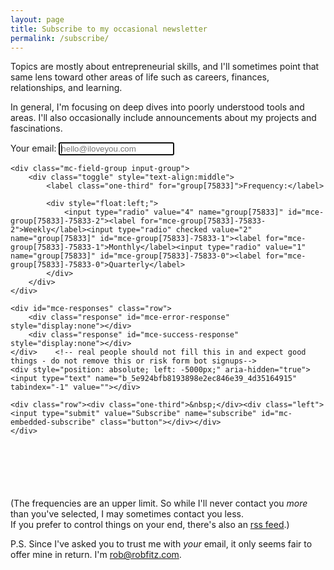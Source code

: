 ```yaml
---
layout: page
title: Subscribe to my occasional newsletter
permalink: /subscribe/
---
```


Topics are mostly about entrepreneurial skills, and I'll sometimes point that same lens toward other areas of life such as careers, finances, relationships, and learning. 

In general, I'm focusing on deep dives into poorly understood tools and areas. I'll also occasionally include announcements about my projects and fascinations.

<div id="mc_embed_signup">
<form action="https://heylookabook.us7.list-manage.com/subscribe/post?u=5e924bfb8193898e2ec846e39&amp;id=4d35164915" method="post" id="mc-embedded-subscribe-form" name="mc-embedded-subscribe-form" class="validate" target="_blank" novalidate>
    <div id="mc_embed_signup_scroll">
	
<div class="mc-field-group">
	<label class="one-third" for="mce-EMAIL">Your email:</label>
	<input autofocus type="email" placeholder="hello@iloveyou.com" value="" name="EMAIL" class="required email" id="mce-EMAIL">
</div>

    <div class="mc-field-group input-group">
        <div class="toggle" style="text-align:middle">
            <label class="one-third" for="group[75833]">Frequency:</label>
            
            <div style="float:left;">
                <input type="radio" value="4" name="group[75833]" id="mce-group[75833]-75833-2"><label for="mce-group[75833]-75833-2">Weekly</label><input type="radio" checked value="2" name="group[75833]" id="mce-group[75833]-75833-1"><label for="mce-group[75833]-75833-1">Monthly</label><input type="radio" value="1" name="group[75833]" id="mce-group[75833]-75833-0"><label for="mce-group[75833]-75833-0">Quarterly</label>
            </div>
        </div>
    </div>

	<div id="mce-responses" class="row">
		<div class="response" id="mce-error-response" style="display:none"></div>
		<div class="response" id="mce-success-response" style="display:none"></div>
	</div>    <!-- real people should not fill this in and expect good things - do not remove this or risk form bot signups-->
    <div style="position: absolute; left: -5000px;" aria-hidden="true"><input type="text" name="b_5e924bfb8193898e2ec846e39_4d35164915" tabindex="-1" value=""></div>
    
    <div class="row"><div class="one-third">&nbsp;</div><div class="left"><input type="submit" value="Subscribe" name="subscribe" id="mc-embedded-subscribe" class="button"></div></div>
    </div>
    
</form>
</div>

<p style="margin-top:100px;" class="small">(The frequencies are an upper limit. So while I'll never contact you <em>more</em> than you've selected, I may sometimes contact you less. <br/>If you prefer to control things on your end, there's also an <a href="/feed.xml">rss feed</a>.)</p>



P.S. Since I've asked you to trust me with <em>your</em> email, it only seems fair to offer mine in return. I'm <a href="mailto:rob@robfitz.com">rob@robfitz.com</a>.

<!--End mc_embed_signup-->
